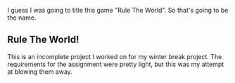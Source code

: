I guess I was going to title this game "Rule The World". So that's going to be the name.

## Rule The World!
This is an incomplete project I worked on for my winter break project. The requirements for the assignment were pretty light, but this was my attempt at blowing them away.
